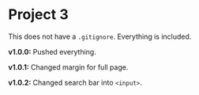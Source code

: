 # Project 3

This does not have a `.gitignore`. Everything is included.

**v1.0.0:** Pushed everything.

**v1.0.1:** Changed margin for full page.

**v1.0.2:** Changed search bar into `<input>`.
